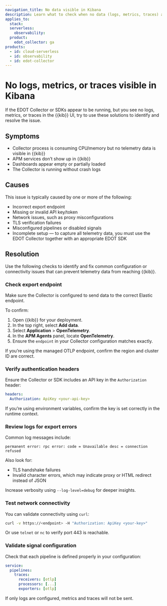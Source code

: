 ```yaml
---
navigation_title: No data visible in Kibana
description: Learn what to check when no data (logs, metrics, traces) appears in Kibana after setting up EDOT.
applies_to:
  stack:
  serverless:
    observability:
  product:
    edot_collector: ga
products:
  - id: cloud-serverless
  - id: observability
  - id: edot-collector
---
```


# No logs, metrics, or traces visible in Kibana

If the EDOT Collector or SDKs appear to be running, but you see no logs, metrics, or traces in the {{kib}} UI, try to use these solutions to identify and resolve the issue.

## Symptoms

* Collector process is consuming CPU/memory but no telemetry data is visible in {{kib}}
* APM services don’t show up in {{kib}}
* Dashboards appear empty or partially loaded
* The Collector is running without crash logs

## Causes

This issue is typically caused by one or more of the following:

* Incorrect export endpoint
* Missing or invalid API key/token
* Network issues, such as proxy misconfigurations
* TLS verification failures
* Misconfigured pipelines or disabled signals
* Incomplete setup — to capture all telemetry data, you must use the EDOT Collector together with an appropriate EDOT SDK

## Resolution

Use the following checks to identify and fix common configuration or connectivity issues that can prevent telemetry data from reaching {{kib}}.

### Check export endpoint

Make sure the Collector is configured to send data to the correct Elastic endpoint. 

To confirm:

1. Open {{kib}} for your deployment.
2. In the top right, select **Add data**.
3. Select **Application** > **OpenTelemetry**.
4. In the **APM Agents** panel, locate **OpenTelemetry**.
5. Ensure the `endpoint` in your Collector configuration matches exactly.

If you’re using the managed OTLP endpoint, confirm the region and cluster ID are correct.

### Verify authentication headers

Ensure the Collector or SDK includes an API key in the `Authorization` header:

```yaml
headers:
  Authorization: ApiKey <your-api-key>
```

If you’re using environment variables, confirm the key is set correctly in the runtime context.

### Review logs for export errors

Common log messages include:

```
permanent error: rpc error: code = Unavailable desc = connection refused
```

Also look for:

* TLS handshake failures
* Invalid character errors, which may indicate proxy or HTML redirect instead of JSON

Increase verbosity using `--log-level=debug` for deeper insights. <!--Refer to [Enable debug logging] for more information.-->

### Test network connectivity

You can validate connectivity using `curl`:

```bash
curl -v https://<endpoint> -H "Authorization: ApiKey <your-key>"
```

Or use `telnet` or `nc` to verify port 443 is reachable.

<!--### Check proxy environment variables

Ensure environment variables are correctly set in your deployment. Refer to [EDOT proxy settings] for more information relevant to your configuration.

In Kubernetes or container environments, pass these as `env:` entries.
-->

### Validate signal configuration

Check that each pipeline is defined properly in your configuration:

```yaml
service:
  pipelines:
    traces:
      receivers: [otlp]
      processors: [...]
      exporters: [otlp]
```

If only logs are configured, metrics and traces will not be sent.